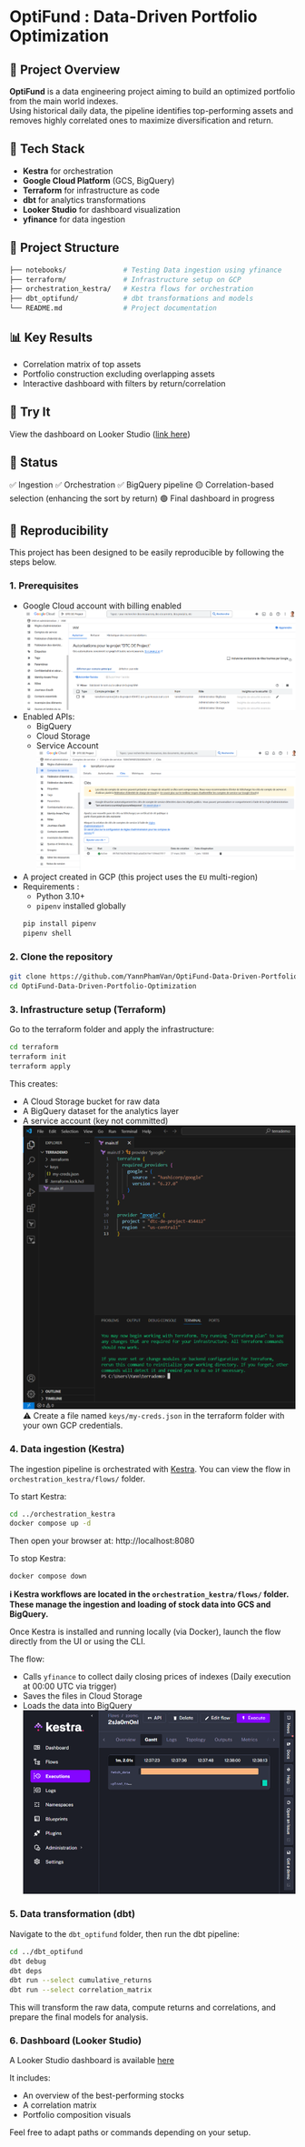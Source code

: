 # OptiFund : Data-Driven Portfolio Optimization

## 🧠 Project Overview

**OptiFund** is a data engineering project aiming to build an optimized portfolio from the main world indexes.  
Using historical daily data, the pipeline identifies top-performing assets and removes highly correlated ones to maximize diversification and return.

## 🔧 Tech Stack

- **Kestra** for orchestration
- **Google Cloud Platform** (GCS, BigQuery)
- **Terraform** for infrastructure as code
- **dbt** for analytics transformations
- **Looker Studio** for dashboard visualization
- **yfinance** for data ingestion

## 📁 Project Structure

```bash
├── notebooks/              # Testing Data ingestion using yfinance
├── terraform/              # Infrastructure setup on GCP
├── orchestration_kestra/   # Kestra flows for orchestration
├── dbt_optifund/           # dbt transformations and models
└── README.md               # Project documentation
```

## 📊 Key Results

- Correlation matrix of top assets
- Portfolio construction excluding overlapping assets
- Interactive dashboard with filters by return/correlation

## 🚀 Try It

View the dashboard on Looker Studio ([link here](https://lookerstudio.google.com/reporting/3c99e91f-961a-4504-8187-91c88275a8d5))

## 📌 Status

✅ Ingestion
✅ Orchestration
✅ BigQuery pipeline
🟡 Correlation-based selection (enhancing the sort by return)
🟢 Final dashboard in progress

## 🚀 Reproducibility

This project has been designed to be easily reproducible by following the steps below.

### 1. Prerequisites

- Google Cloud account with billing enabled
![Setting_up_a_service_account_on_GCP](docs/Setting_up_a_service_account_on_GCP.png)
- Enabled APIs:
  - BigQuery
  - Cloud Storage
  - Service Account
![Managing_Keys](docs/Managing_Keys.png)
- A project created in GCP (this project uses the `EU` multi-region)
- Requirements :
  - Python 3.10+
  - `pipenv` installed globally
  ```bash
  pip install pipenv
  pipenv shell
  ```

### 2. Clone the repository

```bash
git clone https://github.com/YannPhamVan/OptiFund-Data-Driven-Portfolio-Optimization.git
cd OptiFund-Data-Driven-Portfolio-Optimization
```

### 3. Infrastructure setup (Terraform)

Go to the terraform folder and apply the infrastructure:
```bash
cd terraform
terraform init
terraform apply
```
This creates:

- A Cloud Storage bucket for raw data
- A BigQuery dataset for the analytics layer
- A service account (key not committed)
![Creating_main.tf_file](docs/Creating_main.tf_file.png)
⚠️ Create a file named `keys/my-creds.json` in the terraform folder with your own GCP credentials.

### 4. Data ingestion (Kestra)

The ingestion pipeline is orchestrated with [Kestra](https://kestra.io/).
You can view the flow in `orchestration_kestra/flows/` folder.

To start Kestra:
```bash
cd ../orchestration_kestra
docker compose up -d
```
Then open your browser at: http://localhost:8080

To stop Kestra:
```bash
docker compose down
```
**ℹ️ Kestra workflows are located in the `orchestration_kestra/flows/` folder. These manage the ingestion and loading of stock data into GCS and BigQuery.**

Once Kestra is installed and running locally (via Docker), launch the flow directly from the UI or using the CLI.

The flow:
- Calls `yfinance` to collect daily closing prices of indexes (Daily execution at 00:00 UTC via trigger)
- Saves the files in Cloud Storage
- Loads the data into BigQuery
![Ingestion_workflow_Kestra](docs/Ingestion_workflow_Kestra.png)

### 5. Data transformation (dbt)

Navigate to the `dbt_optifund` folder, then run the dbt pipeline:
```bash
cd ../dbt_optifund
dbt debug
dbt deps
dbt run --select cumulative_returns
dbt run --select correlation_matrix
```
This will transform the raw data, compute returns and correlations, and prepare the final models for analysis.

### 6. Dashboard (Looker Studio)

A Looker Studio dashboard is available [here](https://lookerstudio.google.com/reporting/3c99e91f-961a-4504-8187-91c88275a8d5)

It includes:
- An overview of the best-performing stocks
- A correlation matrix
- Portfolio composition visuals

Feel free to adapt paths or commands depending on your setup.